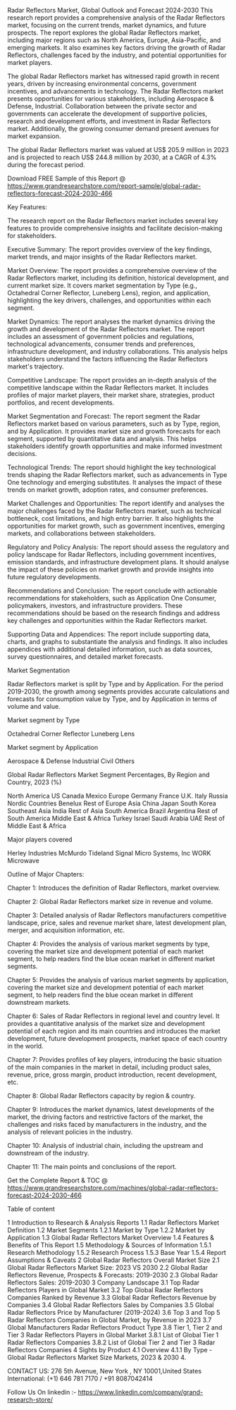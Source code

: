 Radar Reflectors Market, Global Outlook and Forecast 2024-2030
This research report provides a comprehensive analysis of the Radar Reflectors market, focusing on the current trends, market dynamics, and future prospects. The report explores the global Radar Reflectors market, including major regions such as North America, Europe, Asia-Pacific, and emerging markets. It also examines key factors driving the growth of Radar Reflectors, challenges faced by the industry, and potential opportunities for market players.

The global Radar Reflectors market has witnessed rapid growth in recent years, driven by increasing environmental concerns, government incentives, and advancements in technology. The Radar Reflectors market presents opportunities for various stakeholders, including Aerospace & Defense, Industrial. Collaboration between the private sector and governments can accelerate the development of supportive policies, research and development efforts, and investment in Radar Reflectors market. Additionally, the growing consumer demand present avenues for market expansion.

The global Radar Reflectors market was valued at US$ 205.9 million in 2023 and is projected to reach US$ 244.8 million by 2030, at a CAGR of 4.3% during the forecast period.

Download FREE Sample of this Report @ https://www.grandresearchstore.com/report-sample/global-radar-reflectors-forecast-2024-2030-466


Key Features:

The research report on the Radar Reflectors market includes several key features to provide comprehensive insights and facilitate decision-making for stakeholders.

Executive Summary: The report provides overview of the key findings, market trends, and major insights of the Radar Reflectors market.

Market Overview: The report provides a comprehensive overview of the Radar Reflectors market, including its definition, historical development, and current market size. It covers market segmentation by Type (e.g., Octahedral Corner Reflector, Luneberg Lens), region, and application, highlighting the key drivers, challenges, and opportunities within each segment.

Market Dynamics: The report analyses the market dynamics driving the growth and development of the Radar Reflectors market. The report includes an assessment of government policies and regulations, technological advancements, consumer trends and preferences, infrastructure development, and industry collaborations. This analysis helps stakeholders understand the factors influencing the Radar Reflectors market's trajectory.

Competitive Landscape: The report provides an in-depth analysis of the competitive landscape within the Radar Reflectors market. It includes profiles of major market players, their market share, strategies, product portfolios, and recent developments.

Market Segmentation and Forecast: The report segment the Radar Reflectors market based on various parameters, such as by Type, region, and by Application. It provides market size and growth forecasts for each segment, supported by quantitative data and analysis. This helps stakeholders identify growth opportunities and make informed investment decisions.

Technological Trends: The report should highlight the key technological trends shaping the Radar Reflectors market, such as advancements in Type One technology and emerging substitutes. It analyses the impact of these trends on market growth, adoption rates, and consumer preferences.

Market Challenges and Opportunities: The report identify and analyses the major challenges faced by the Radar Reflectors market, such as technical bottleneck, cost limitations, and high entry barrier. It also highlights the opportunities for market growth, such as government incentives, emerging markets, and collaborations between stakeholders.

Regulatory and Policy Analysis: The report should assess the regulatory and policy landscape for Radar Reflectors, including government incentives, emission standards, and infrastructure development plans. It should analyse the impact of these policies on market growth and provide insights into future regulatory developments.

Recommendations and Conclusion: The report conclude with actionable recommendations for stakeholders, such as Application One Consumer, policymakers, investors, and infrastructure providers. These recommendations should be based on the research findings and address key challenges and opportunities within the Radar Reflectors market.

Supporting Data and Appendices: The report include supporting data, charts, and graphs to substantiate the analysis and findings. It also includes appendices with additional detailed information, such as data sources, survey questionnaires, and detailed market forecasts.

Market Segmentation

Radar Reflectors market is split by Type and by Application. For the period 2019-2030, the growth among segments provides accurate calculations and forecasts for consumption value by Type, and by Application in terms of volume and value.



Market segment by Type



Octahedral Corner Reflector
Luneberg Lens


Market segment by Application



Aerospace & Defense
Industrial
Civil
Others


Global Radar Reflectors Market Segment Percentages, By Region and Country, 2023 (%)



North America
US
Canada
Mexico
Europe
Germany
France
U.K.
Italy
Russia
Nordic Countries
Benelux
Rest of Europe
Asia
China
Japan
South Korea
Southeast Asia
India
Rest of Asia
South America
Brazil
Argentina
Rest of South America
Middle East & Africa
Turkey
Israel
Saudi Arabia
UAE
Rest of Middle East & Africa


Major players covered



Herley Industries
McMurdo
Tideland Signal
Micro Systems, Inc
WORK Microwave


Outline of Major Chapters:

Chapter 1: Introduces the definition of Radar Reflectors, market overview.

Chapter 2: Global Radar Reflectors market size in revenue and volume.

Chapter 3: Detailed analysis of Radar Reflectors manufacturers competitive landscape, price, sales and revenue market share, latest development plan, merger, and acquisition information, etc.

Chapter 4: Provides the analysis of various market segments by type, covering the market size and development potential of each market segment, to help readers find the blue ocean market in different market segments.

Chapter 5: Provides the analysis of various market segments by application, covering the market size and development potential of each market segment, to help readers find the blue ocean market in different downstream markets.

Chapter 6: Sales of Radar Reflectors in regional level and country level. It provides a quantitative analysis of the market size and development potential of each region and its main countries and introduces the market development, future development prospects, market space of each country in the world.

Chapter 7: Provides profiles of key players, introducing the basic situation of the main companies in the market in detail, including product sales, revenue, price, gross margin, product introduction, recent development, etc.

Chapter 8: Global Radar Reflectors capacity by region & country.

Chapter 9: Introduces the market dynamics, latest developments of the market, the driving factors and restrictive factors of the market, the challenges and risks faced by manufacturers in the industry, and the analysis of relevant policies in the industry.

Chapter 10: Analysis of industrial chain, including the upstream and downstream of the industry.

Chapter 11: The main points and conclusions of the report.

Get the Complete Report & TOC @ https://www.grandresearchstore.com/machines/global-radar-reflectors-forecast-2024-2030-466

Table of content

1 Introduction to Research & Analysis Reports
1.1 Radar Reflectors Market Definition
1.2 Market Segments
1.2.1 Market by Type
1.2.2 Market by Application
1.3 Global Radar Reflectors Market Overview
1.4 Features & Benefits of This Report
1.5 Methodology & Sources of Information
1.5.1 Research Methodology
1.5.2 Research Process
1.5.3 Base Year
1.5.4 Report Assumptions & Caveats
2 Global Radar Reflectors Overall Market Size
2.1 Global Radar Reflectors Market Size: 2023 VS 2030
2.2 Global Radar Reflectors Revenue, Prospects & Forecasts: 2019-2030
2.3 Global Radar Reflectors Sales: 2019-2030
3 Company Landscape
3.1 Top Radar Reflectors Players in Global Market
3.2 Top Global Radar Reflectors Companies Ranked by Revenue
3.3 Global Radar Reflectors Revenue by Companies
3.4 Global Radar Reflectors Sales by Companies
3.5 Global Radar Reflectors Price by Manufacturer (2019-2024)
3.6 Top 3 and Top 5 Radar Reflectors Companies in Global Market, by Revenue in 2023
3.7 Global Manufacturers Radar Reflectors Product Type
3.8 Tier 1, Tier 2 and Tier 3 Radar Reflectors Players in Global Market
3.8.1 List of Global Tier 1 Radar Reflectors Companies
3.8.2 List of Global Tier 2 and Tier 3 Radar Reflectors Companies
4 Sights by Product
4.1 Overview
4.1.1 By Type - Global Radar Reflectors Market Size Markets, 2023 & 2030
4.

CONTACT US:
276 5th Avenue, New York , NY 10001,United States
International: (+1) 646 781 7170 / +91 8087042414

Follow Us On linkedin :- https://www.linkedin.com/company/grand-research-store/
